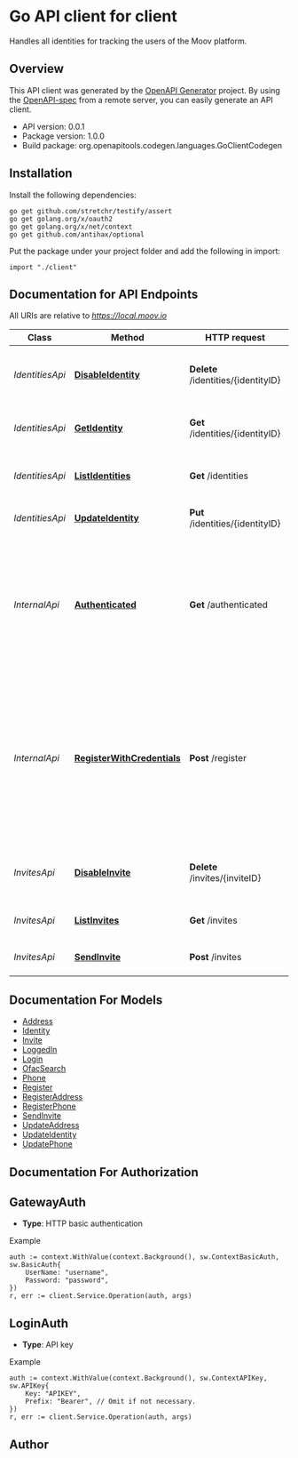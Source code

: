 # Go API client for client

Handles all identities for tracking the users of the Moov platform.


## Overview
This API client was generated by the [OpenAPI Generator](https://openapi-generator.tech) project.  By using the [OpenAPI-spec](https://www.openapis.org/) from a remote server, you can easily generate an API client.

- API version: 0.0.1
- Package version: 1.0.0
- Build package: org.openapitools.codegen.languages.GoClientCodegen

## Installation

Install the following dependencies:

```shell
go get github.com/stretchr/testify/assert
go get golang.org/x/oauth2
go get golang.org/x/net/context
go get github.com/antihax/optional
```

Put the package under your project folder and add the following in import:

```golang
import "./client"
```

## Documentation for API Endpoints

All URIs are relative to *https://local.moov.io*

Class | Method | HTTP request | Description
------------ | ------------- | ------------- | -------------
*IdentitiesApi* | [**DisableIdentity**](docs/IdentitiesApi.md#disableidentity) | **Delete** /identities/{identityID} | Disable an identity. Its left around for historical reporting
*IdentitiesApi* | [**GetIdentity**](docs/IdentitiesApi.md#getidentity) | **Get** /identities/{identityID} | List identities and associates userId
*IdentitiesApi* | [**ListIdentities**](docs/IdentitiesApi.md#listidentities) | **Get** /identities | List identities and associates userId
*IdentitiesApi* | [**UpdateIdentity**](docs/IdentitiesApi.md#updateidentity) | **Put** /identities/{identityID} | Update a specific Identity
*InternalApi* | [**Authenticated**](docs/InternalApi.md#authenticated) | **Get** /authenticated | Complete a login via a OIDC. Once the OIDC client service has authenticated their identity the client service redirect to this endpoint. 
*InternalApi* | [**RegisterWithCredentials**](docs/InternalApi.md#registerwithcredentials) | **Post** /register | Called when the user is registering for the first time. It requires that they have authenticated with a  supported OIDC provider and recieved a valid invite code. 
*InvitesApi* | [**DisableInvite**](docs/InvitesApi.md#disableinvite) | **Delete** /invites/{inviteID} | Delete an invite that was sent and invalidate the token.
*InvitesApi* | [**ListInvites**](docs/InvitesApi.md#listinvites) | **Get** /invites | List outstanding invites
*InvitesApi* | [**SendInvite**](docs/InvitesApi.md#sendinvite) | **Post** /invites | Send an email invite to a new user


## Documentation For Models

 - [Address](docs/Address.md)
 - [Identity](docs/Identity.md)
 - [Invite](docs/Invite.md)
 - [LoggedIn](docs/LoggedIn.md)
 - [Login](docs/Login.md)
 - [OfacSearch](docs/OfacSearch.md)
 - [Phone](docs/Phone.md)
 - [Register](docs/Register.md)
 - [RegisterAddress](docs/RegisterAddress.md)
 - [RegisterPhone](docs/RegisterPhone.md)
 - [SendInvite](docs/SendInvite.md)
 - [UpdateAddress](docs/UpdateAddress.md)
 - [UpdateIdentity](docs/UpdateIdentity.md)
 - [UpdatePhone](docs/UpdatePhone.md)


## Documentation For Authorization



## GatewayAuth

- **Type**: HTTP basic authentication

Example

```golang
auth := context.WithValue(context.Background(), sw.ContextBasicAuth, sw.BasicAuth{
    UserName: "username",
    Password: "password",
})
r, err := client.Service.Operation(auth, args)
```


## LoginAuth

- **Type**: API key

Example

```golang
auth := context.WithValue(context.Background(), sw.ContextAPIKey, sw.APIKey{
    Key: "APIKEY",
    Prefix: "Bearer", // Omit if not necessary.
})
r, err := client.Service.Operation(auth, args)
```



## Author




